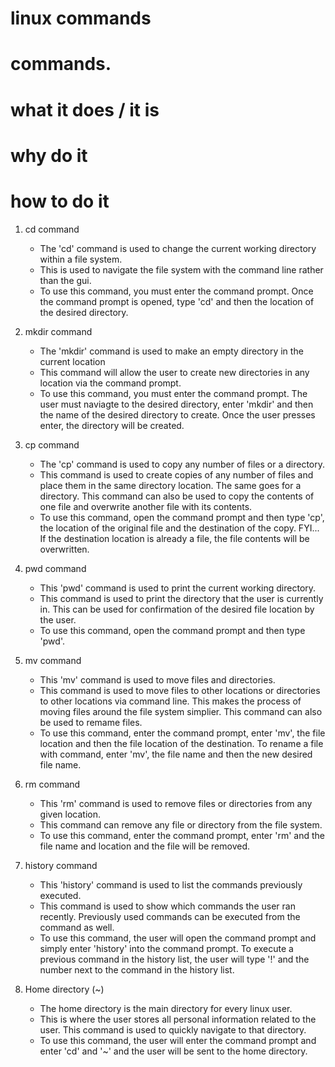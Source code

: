 # linux commands

# commands.
# what it does / it is
# why do it
# how to do it

1. cd command
    * The 'cd' command is used to change the current working directory within a file system.
    * This is used to navigate the file system with the command line rather than the gui. 
    * To use this command, you must enter the command prompt. Once the command prompt is opened, type 'cd' and then the location of the desired directory. 

2. mkdir command
    * The 'mkdir' command is used to make an empty directory in the current location
    * This command will allow the user to create new directories in any location via the command prompt.
    * To use this command, you must enter the command prompt. The user must naviagte to the desired directory,
    enter 'mkdir' and then the name of the desired directory to create. Once the user presses enter, the directory
    will be created.

3. cp command
    * The 'cp' command is used to copy any number of files or a directory. 
    * This command is used to create copies of any number of files and place them in the same directory location. The same goes for a directory. This command can also be used to copy the contents of one file and overwrite another file with its contents.
    * To use this command, open the command prompt and then type 'cp', the location of the original file and the destination of the copy. FYI... If the destination location is already a file, the file contents will be overwritten.

4. pwd command
    * This 'pwd' command is used to print the current working directory.
    * This command is used to print the directory that the user is currently in. This can be used for confirmation of the desired file location by the user.
    * To use this command, open the command prompt and then type 'pwd'.

5. mv command
    * This 'mv' command is used to move files and directories.
    * This command is used to move files to other locations or directories to other locations via command line. This makes the process of moving files around the file system simplier. This command can also be used to remame files. 
    * To use this command, enter the command prompt, enter 'mv', the file location and then the file location of the destination. To rename a file with command, enter 'mv', the file name and then the new desired file name.

6. rm command
    * This 'rm' command is used to remove files or directories from any given location.
    * This command can remove any file or directory from the file system. 
    * To use this command, enter the command prompt, enter 'rm' and the file name and location and the file will be removed.

7. history command
    * This 'history' command is used to list the commands previously executed.
    * This command is used to show which commands the user ran recently. Previously used commands can be executed from the command as well.
    * To use this command, the user will open the command prompt and simply enter 'history' into the command prompt. To execute a previous command in the history list, the user will type '!' and the number next to the command in the history list.

8. Home directory (~)
    * The home directory is the main directory for every linux user. 
    * This is where the user stores all personal information related to the user. This command is used to quickly navigate to that directory.
    * To use this command, the user will enter the command prompt and enter 'cd' and '~' and the user will be sent to the home directory.